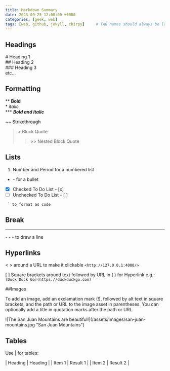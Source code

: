 ```yaml
---
title: Markdown Summary
date: 2023-09-25 12:00:00 +0000
categories: [geek, web]
tags: [web, github, jekyll, chirpy]     # TAG names should always be lowercase
---
```


## Headings

\# Heading 1  
\## Heading 2  
\### Heading 3  
etc...

## Formatting

\**  **Bold**  
\* *italic*  
\***  ***Bold and Italic***  
  
\~~ ~~Strikethrough~~

>\> Block Quote  
>> \>\> Nested Block Quote 

## Lists

   1. Number and Period for a numbered list  
- \- for a bullet  

- [x] Checked To Do List \- \[x]   
- [ ] Unchecked To Do List \- \[ \]   

`` ` to format as code``  

## Break

---
\- \- \- to draw a line

## Hyperlinks

\< \> around a URL to make it clickable `<http://127.0.0.1:4000/>`

 \[ \] Square brackets around text followed by URL in \( \) for Hyperlink e.g.: `[Duck Duck Go](https://duckduckgo.com)`  
 
 ##Images 
 
 To add an image, add an exclamation mark (!), followed by alt text in square brackets, and the path or URL to the image asset in parentheses. You can optionally add a title in quotation marks after the path or URL.

!\[The San Juan Mountains are beautiful!](/assets/images/san-juan-mountains.jpg "San Juan Mountains")

## Tables

Use \| for tables:   

| Heading | Heading |
| Item 1 | Result 1 |
| Item 2 | Result 2 |

